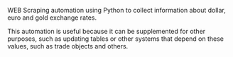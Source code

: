 WEB Scraping automation using Python to collect information about dollar, euro and gold exchange rates.

This automation is useful because it can be supplemented for other purposes, such as updating tables or other systems that depend on these values, such as trade objects and others.
